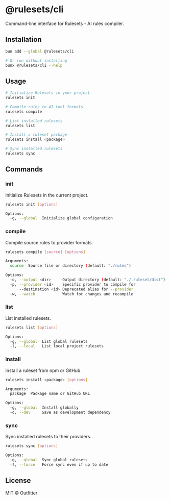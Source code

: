 # @rulesets/cli

Command-line interface for Rulesets - AI rules compiler.

## Installation

```bash
bun add --global @rulesets/cli

# Or run without installing
bunx @rulesets/cli --help
```

## Usage

```bash
# Initialize Rulesets in your project
rulesets init

# Compile rules to AI tool formats
rulesets compile

# List installed rulesets
rulesets list

# Install a ruleset package
rulesets install <package>

# Sync installed rulesets
rulesets sync
```

## Commands

### init

Initialize Rulesets in the current project.

```bash
rulesets init [options]

Options:
  -g, --global  Initialize global configuration
```

### compile

Compile source rules to provider formats.

```bash
rulesets compile [source] [options]

Arguments:
  source  Source file or directory (default: "./rules")

Options:
  -o, --output <dir>     Output directory (default: "./.ruleset/dist")
  -p, --provider <id>    Specific provider to compile for
      --destination <id> Deprecated alias for --provider
  -w, --watch            Watch for changes and recompile
```

### list

List installed rulesets.

```bash
rulesets list [options]

Options:
  -g, --global  List global rulesets
  -l, --local   List local project rulesets
```

### install

Install a ruleset from npm or GitHub.

```bash
rulesets install <package> [options]

Arguments:
  package  Package name or GitHub URL

Options:
  -g, --global  Install globally
  -d, --dev     Save as development dependency
```

### sync

Sync installed rulesets to their providers.

```bash
rulesets sync [options]

Options:
  -g, --global  Sync global rulesets
  -f, --force   Force sync even if up to date
```

## License

MIT © Outfitter
